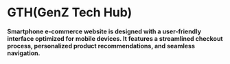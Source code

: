 # GTH(GenZ Tech Hub)

**Smartphone e-commerce website is designed with a user-friendly interface optimized for mobile devices. It features a streamlined checkout process, personalized product recommendations, and seamless navigation.**